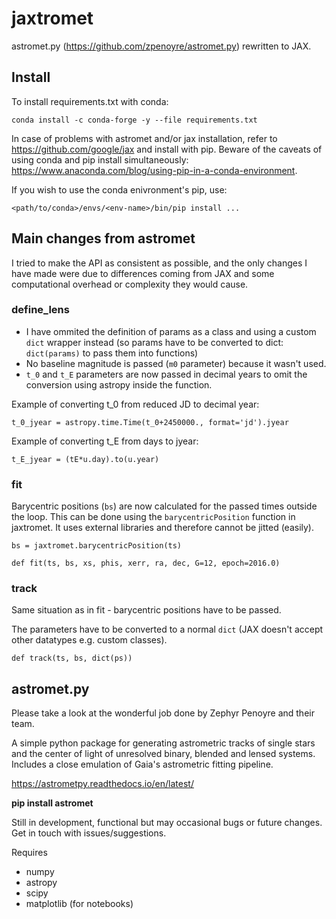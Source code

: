 # jaxtromet

astromet.py (https://github.com/zpenoyre/astromet.py) rewritten to JAX.

## Install

To install requirements.txt with conda:

```
conda install -c conda-forge -y --file requirements.txt
```

In case of problems with astromet and/or jax installation, refer to https://github.com/google/jax and install with pip. Beware of the caveats of using conda and pip install simultaneously: https://www.anaconda.com/blog/using-pip-in-a-conda-environment.

If you wish to use the conda enivronment's pip, use:

```
<path/to/conda>/envs/<env-name>/bin/pip install ...
```

## Main changes from astromet

I tried to make the API as  consistent as possible, and the only changes I have made were due to differences coming from JAX and some computational overhead or complexity they would cause.

### define_lens

- I have ommited the definition of params as a class and using a custom ```dict``` wrapper instead (so params have to be converted to dict: ```dict(params)``` to pass them into functions)
- No baseline magnitude is passed (```m0``` parameter) because it wasn't used.
- ```t_0``` and ```t_E``` parameters are now passed in decimal years to omit the conversion using astropy inside the function.

Example of converting t_0 from reduced JD to decimal year:

```t_0_jyear = astropy.time.Time(t_0+2450000., format='jd').jyear```

Example of converting t_E from days to jyear:

```import astropy.units as u
t_E_jyear = (tE*u.day).to(u.year)
```

### fit

Barycentric positions (```bs```) are now calculated for the passed times outside the loop. This can be done using the ```barycentricPosition``` function in jaxtromet. It uses external libraries and therefore cannot be jitted (easily).

```bs = jaxtromet.barycentricPosition(ts)```

```def fit(ts, bs, xs, phis, xerr, ra, dec, G=12, epoch=2016.0)```

### track

Same situation as in fit - barycentric positions have to be passed.

The parameters have to be converted to a normal ```dict``` (JAX doesn't accept other datatypes e.g. custom classes).

```def track(ts, bs, dict(ps))```

## astromet.py

Please take a look at the wonderful job done by Zephyr Penoyre and their team.

A simple python package for generating astrometric tracks of single stars and the center of light of unresolved binary, blended and lensed systems. Includes a close emulation of Gaia's astrometric fitting pipeline.

https://astrometpy.readthedocs.io/en/latest/

**pip install astromet**

Still in development, functional but may occasional bugs or future changes. Get in touch with issues/suggestions.

Requires
- numpy
- astropy
- scipy
- matplotlib (for notebooks)
